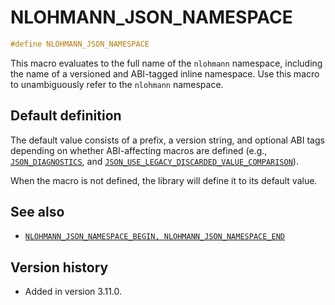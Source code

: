 # NLOHMANN_JSON_NAMESPACE

```cpp
#define NLOHMANN_JSON_NAMESPACE
```

This macro evaluates to the full name of the `nlohmann` namespace, including
the name of a versioned and ABI-tagged inline namespace. Use this macro to
unambiguously refer to the `nlohmann` namespace.

## Default definition

The default value consists of a prefix, a version string, and optional ABI tags
depending on whether ABI-affecting macros are defined (e.g.,
[`JSON_DIAGNOSTICS`](json_diagnostics.md), and
[`JSON_USE_LEGACY_DISCARDED_VALUE_COMPARISON`](json_use_legacy_discarded_value_comparison.md)).

When the macro is not defined, the library will define it to its default value.

## See also

- [`NLOHMANN_JSON_NAMESPACE_BEGIN, NLOHMANN_JSON_NAMESPACE_END`](nlohmann_json_namespace_begin.md)

## Version history

- Added in version 3.11.0.
